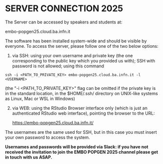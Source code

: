 # SERVER CONNECTION 2025

The Server can be accessed by speakers and students at:

  embo-popgen25.cloud.ba.infn.it


The software has been installed system-wide and should be visible by everyone. 
To access the server, please follow one of the two below options:

1. via SSH:
using your own username and private key (the one corresponding to the public key which you provided us with); SSH with password is not allowed; using this command

````
ssh -i <PATH_TO_PRIVATE_KEY> embo-popgen25.cloud.ba.infn.it -l <USERNAME>
````

(the "-i <PATH_TO_PRIVATE_KEY>" flag can be omitted if the private key is in the standard location, in the $HOME/.ssh/ directory on UNIX-like systems as Linux, Mac or WSL in Windows)

2. via WEB:
using the RStudio Browser interface only (which is just an  authenticated RStudio web interface), pointing the browser to the URL:

   https://embo-popgen25.cloud.ba.infn.it/

The usernames are the same used for SSH, but in this case you must insert your own password to access the system.

**Usernames and passwords will be provided via Slack: if you have not received the invitation to join the EMBO POPGEN 2025 channel please get in touch with us ASAP.**
